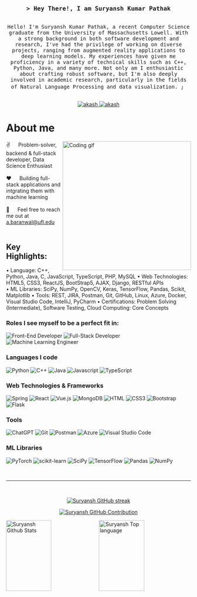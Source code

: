 <!-- Intro  -->
<h3 align="center">
        <samp>&gt; Hey There!, I am
                <b>Suryansh Kumar Pathak</b>
        </samp>
</h3>


<p align="center"> 
  <samp>
    <br>
     Hello! I'm Suryansh Kumar Pathak, a recent Computer Science graduate from the University of Massachusetts Lowell. With a strong background in both software development and research, I've had the privilege of working on diverse projects, ranging from augmented reality applications to deep learning models. My experiences have given me proficiency in a variety of technical skills such as C++, Python, Java, and many more. Not only am I enthusiastic about crafting robust software, but I'm also deeply involved in academic research, particularly in the fields of Natural Language Processing and data visualization. 」
    <br>
    <br>
  </samp>
</p>

<p align="center">
 <a href="https://linkedin.com/in/suryansh2511" target="_blank">
  <img src="https://img.shields.io/badge/LinkedIn-0077B5?style=for-the-badge&logo=linkedin&logoColor=white" alt="akash"/>
 </a>
  <a href="https://leetcode.com/suryansh2511" target="_blank">
  <img src="https://img.shields.io/badge/Leetcode-grey?style=for-the-badge&logo=leetcode&logoColor=orange" alt="akash"/>
 </a>
</p>


<!-- About Section -->
 # About me
 
<p>
 <img align="right" width="350" src="/assets/programmer.gif" alt="Coding gif" />
  
 ✌️ &emsp; Problem-solver, backend & full-stack developer, Data Science Enthusiast <br/><br/>
 ❤️ &emsp; Building full-stack applications and intgrating them with machine learning<br/><br/>
 📧 &emsp; Feel free to reach me out at a.baranwal@ufl.edu<br/><br/>


</p>

## Key Highlights:

• Language: C++, Python, Java, C, JavaScript, TypeScript, PHP, MySQL 
• Web Technologies: HTML5, CSS3, ReactJS, BootStrap5, AJAX, Django, RESTful APIs  
• ML Libraries: SciPy, NumPy, OpenCV, Keras, TensorFlow, Pandas, Scikit, Matplotlib
• Tools: REST, JIRA, Postman, Git, GitHub, Linux, Azure, Docker, Visual Studio Code, IntelliJ, PyCharm
• Certifications: Problem Solving (Intermediate), Software Testing, Cloud Computing: Core Concepts

### Roles I see myself to be a perfect fit in:
![Front-End Developer](https://img.shields.io/badge/Backend-sky?style=for-the-badge&labelColor=black&logo=backend&logoColor=F0DB4F)
![Full-Stack Developer](https://img.shields.io/badge/Full-stack-blue?style=for-the-badge&logo=fullstack&logoColor=F0DB4F)
![Machine Learning Engineer](https://img.shields.io/badge/Machine-learning-green?style=for-the-badge&labelColor=black&logo=fullstack&logoColor=F0DB4F)

### Languages I code
![Python](https://img.shields.io/badge/Python-green?style=for-the-badge&labelColor=black&logo=python&logoColor=F0DB4F)
![C++](https://img.shields.io/badge/C++-black?style=for-the-badge&labelColor=black&logo=c++&logoColor=F0DB4F)
![Java](https://img.shields.io/badge/Java-F0DB4F?style=for-the-badge&labelColor=black&logo=java&logoColor=grey)
![Javascript](https://img.shields.io/badge/Javascript-F0DB4F?style=for-the-badge&logo=javascript&logoColor=F0DB4F)
![TypeScript](https://img.shields.io/badge/typescript-%23007ACC.svg?style=for-the-badge&logo=typescript&logoColor=white)

### Web Technologies & Frameworks
![Spring](https://img.shields.io/badge/spring-%236DB33F.svg?style=for-the-badge&logo=spring&logoColor=white)
![React](https://img.shields.io/badge/-React-61DBFB?style=for-the-badge&labelColor=black&logo=react&logoColor=61DBFB)
![Vue.js](https://img.shields.io/badge/vuejs-%2335495e.svg?style=for-the-badge&logo=vuedotjs&logoColor=%234FC08D)
![MongoDB](https://img.shields.io/badge/MongoDB-4EA94B?style=for-the-badge&logo=mongodb&logoColor=white)
![HTML](https://img.shields.io/badge/HTML5-E34F26?style=for-the-badge&logo=html5&logoColor=white)
![CSS3](https://img.shields.io/badge/CSS3-1572B6?style=for-the-badge&logo=css3&logoColor=white)
![Bootstrap](https://img.shields.io/badge/Bootstrap-563D7C?style=for-the-badge&logo=bootstrap&logoColor=white)
![Flask](https://img.shields.io/badge/flask-%23000.svg?style=for-the-badge&logo=flask&logoColor=white)

### Tools
![ChatGPT](https://img.shields.io/badge/chatGPT-74aa9c?style=for-the-badge&logo=openai&logoColor=white)
![Git](https://img.shields.io/badge/Git-F05032?style=for-the-badge&logo=git&logoColor=white)
![Postman](https://img.shields.io/badge/Postman-FF6C37?style=for-the-badge&logo=postman&logoColor=white)
![Azure](https://img.shields.io/badge/azure-%230072C6.svg?style=for-the-badge&logo=microsoftazure&logoColor=white)
![Visual Studio Code](https://img.shields.io/badge/Visual%20Studio%20Code-0078d7.svg?style=for-the-badge&logo=visual-studio-code&logoColor=white)

### ML Libraries
![PyTorch](https://img.shields.io/badge/PyTorch-%23EE4C2C.svg?style=for-the-badge&logo=PyTorch&logoColor=white)
![scikit-learn](https://img.shields.io/badge/scikit--learn-%23F7931E.svg?style=for-the-badge&logo=scikit-learn&logoColor=white)
![SciPy](https://img.shields.io/badge/SciPy-%230C55A5.svg?style=for-the-badge&logo=scipy&logoColor=%white)
![TensorFlow](https://img.shields.io/badge/TensorFlow-%23FF6F00.svg?style=for-the-badge&logo=TensorFlow&logoColor=white)
![Pandas](https://img.shields.io/badge/pandas-%23150458.svg?style=for-the-badge&logo=pandas&logoColor=white)
![NumPy](https://img.shields.io/badge/numpy-%23013243.svg?style=for-the-badge&logo=numpy&logoColor=white)
<br/>


<br/>
<hr/>
<br/>

<p align="center">
  <a href="https://github.com/suryansh2511">
    <img src="https://github-readme-streak-stats.herokuapp.com/?user=suryansh2511&theme=radical&border=7F3FBF&background=0D1117" alt="Suryansh GitHub streak"/>
  </a>
</p>

<p align="center">
  <a href="https://github.com/suryansh2511">
    <img src="https://github-profile-summary-cards.vercel.app/api/cards/profile-details?username=suryansh2511&theme=radical" alt="Suryansh GitHub Contribution"/>
  </a>
</p>

<a> 
    <a href="https://github.com/suryansh2511"><img alt="Suryansh Github Stats" src="https://denvercoder1-github-readme-stats.vercel.app/api?username=suryansh2511&show_icons=true&count_private=true&theme=react&border_color=7F3FBF&bg_color=0D1117&title_color=F85D7F&icon_color=F8D866" height="192px" width="49.5%"/></a>
  <a href="https://github.com/suryansh2511"><img alt="Suryansh Top language" src="https://denvercoder1-github-readme-stats.vercel.app/api/top-langs/?username=suryansh2511&langs_count=8&layout=compact&theme=react&border_color=7F3FBF&bg_color=0D1117&title_color=F85D7F&icon_color=F8D866" height="192px" width="49.5%"/></a>
  <br/>
</a>

